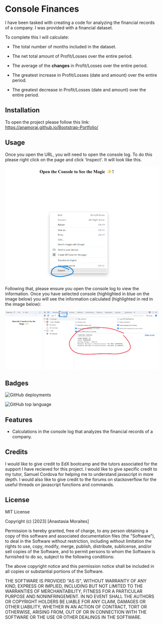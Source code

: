 # Console Finances

I have been tasked with creating a code for analyzing the financial records of a company. I was provided with a financial dataset.

To complete this I will calculate:

* The total number of months included in the dataset.

* The net total amount of Profit/Losses over the entire period.

* The average of the **changes** in Profit/Losses over the entire period.

* The greatest increase in Profit/Losses (date and amount) over the entire period.

* The greatest decrease in Profit/Losses (date and amount) over the entire period.

## Installation

To open the project please follow this link: https://anamorai.github.io/Bootstrap-Portfolio/

## Usage 

Once you open the URL, you will need to open the console log. To do this please right click on the page and click 'Inspect'. It will look like this.

![Right click on the page and click inspect](images/Step1.png)


Following that, please ensure you open the console log to view the information. Once you have selected console (highlighted in blue on the image below) you will see the information calculated (highlighted in red in the image below): 

![After opening the console, this is what you will see](images/step2.png)

## Badges

![GitHub deployments](https://img.shields.io/github/deployments/anamorai/Bootstrap-Portfolio/github-pages)

![GitHub top language](https://img.shields.io/github/languages/top/anamorai/Bootstrap-Portfolio)

## Features

- Calculations in the console log that analyzes the financial records of a company.

## Credits

I would like to give credit to EdX bootcamp and the tutors associated for the support I have recieved for this project. 
I would like to give specific credit to my tutor, Samuel Cordova for helping me to understand javascript in more depth. 
I would also like to give credit to the forums on stackoverflow for the useful threads on javascript functions and commands.

## License

MIT License

Copyright (c) [2023] [Anastasia Moraites]

Permission is hereby granted, free of charge, to any person obtaining a copy
of this software and associated documentation files (the "Software"), to deal
in the Software without restriction, including without limitation the rights
to use, copy, modify, merge, publish, distribute, sublicense, and/or sell
copies of the Software, and to permit persons to whom the Software is
furnished to do so, subject to the following conditions:

The above copyright notice and this permission notice shall be included in all
copies or substantial portions of the Software.

THE SOFTWARE IS PROVIDED "AS IS", WITHOUT WARRANTY OF ANY KIND, EXPRESS OR
IMPLIED, INCLUDING BUT NOT LIMITED TO THE WARRANTIES OF MERCHANTABILITY,
FITNESS FOR A PARTICULAR PURPOSE AND NONINFRINGEMENT. IN NO EVENT SHALL THE
AUTHORS OR COPYRIGHT HOLDERS BE LIABLE FOR ANY CLAIM, DAMAGES OR OTHER
LIABILITY, WHETHER IN AN ACTION OF CONTRACT, TORT OR OTHERWISE, ARISING FROM,
OUT OF OR IN CONNECTION WITH THE SOFTWARE OR THE USE OR OTHER DEALINGS IN THE
SOFTWARE.